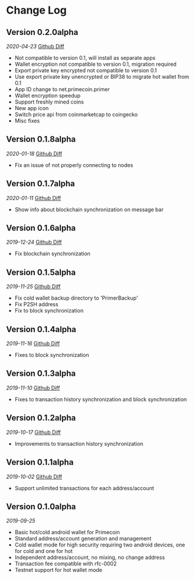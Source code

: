 Change Log
==========

## Version 0.2.0alpha
_2020-04-23_ [Github Diff](https://github.com/primecoin/primer-android/compare/0.1.8alpha...0.2.0alpha)
 * Not compatible to version 0.1, will install as separate apps
 * Wallet encryption not compatible to version 0.1, migration required
 * Export private key encrypted not compatible to version 0.1
 * Use export private key unencrypted or BIP38 to migrate hot wallet from 0.1
 * App ID change to net.primecoin.primer
 * Wallet encryption speedup
 * Support freshly mined coins
 * New app icon
 * Switch price api from coinmarketcap to coingecko
 * Misc fixes

## Version 0.1.8alpha
_2020-01-18_ [Github Diff](https://github.com/primecoin/primer-android/compare/0.1.7alpha...0.1.8alpha)
 * Fix an issue of not properly connecting to nodes

## Version 0.1.7alpha
_2020-01-11_ [Github Diff](https://github.com/primecoin/primer-android/compare/0.1.6alpha...0.1.7alpha)
 * Show info about blockchain synchronization on message bar

## Version 0.1.6alpha
_2019-12-24_ [Github Diff](https://github.com/primecoin/primer-android/compare/0.1.5alpha...0.1.6alpha)
 * Fix blockchain synchronization

## Version 0.1.5alpha
_2019-11-25_ [Github Diff](https://github.com/primecoin/primer-android/compare/0.1.4alpha...0.1.5alpha)
 * Fix cold wallet backup directory to 'PrimerBackup'
 * Fix P2SH address
 * Fix to block synchronization

## Version 0.1.4alpha
_2019-11-16_ [Github Diff](https://github.com/primecoin/primer-android/compare/0.1.3alpha...0.1.4alpha)
 * Fixes to block synchronization

## Version 0.1.3alpha
_2019-11-10_ [Github Diff](https://github.com/primecoin/primer-android/compare/0.1.2alpha...0.1.3alpha)
 * Fixes to transaction history synchronization and block synchronization

## Version 0.1.2alpha
_2019-10-17_ [Github Diff](https://github.com/primecoin/primer-android/compare/0.1.1alpha...0.1.2alpha)
 * Improvements to transaction history synchronization

## Version 0.1.1alpha
_2019-10-02_ [Github Diff](https://github.com/primecoin/primer-android/compare/0.1.0alpha...0.1.1alpha)
 * Support unlimited transactions for each address/account

## Version 0.1.0alpha
_2019-09-25_
 * Basic hot/cold android wallet for Primecoin
 * Standard address/account generation and management
 * Cold wallet mode for high security requiring two android devices, one for cold and one for hot
 * Independent address/account, no mixing, no change address
 * Transaction fee compatible with rfc-0002
 * Testnet support for hot wallet mode
